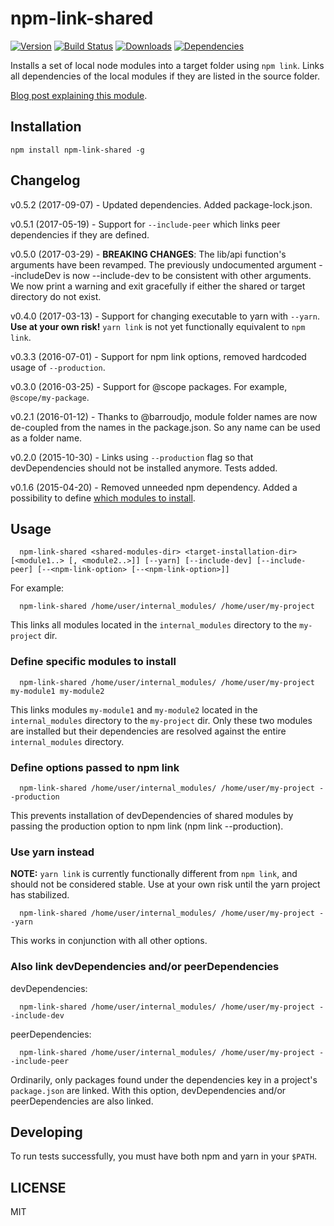 # npm-link-shared

[![Version](https://img.shields.io/npm/v/npm-link-shared.svg?colorB=yellowgreen)](https://www.npmjs.com/package/npm-link-shared)
[![Build Status](http://img.shields.io/travis/OrKoN/npm-link-shared.svg?style=flat)](https://travis-ci.org/OrKoN/npm-link-shared)
[![Downloads](https://img.shields.io/npm/dm/npm-link-shared.svg)](https://www.npmjs.com/package/npm-link-shared)
[![Dependencies](https://img.shields.io/david/OrKoN/npm-link-shared.svg)](https://github.com/OrKoN/npm-link-shared/blob/master/package.json#L19)

Installs a set of local node modules into a target folder using `npm link`. Links all dependencies of the local modules if they are listed in the source folder.

[Blog post explaining this module](https://60devs.com/simple-way-to-manage-local-node-module-using-npm-link.html).

## Installation

```
npm install npm-link-shared -g
```

## Changelog

v0.5.2 (2017-09-07) - Updated dependencies. Added package-lock.json.

v0.5.1 (2017-05-19) - Support for `--include-peer` which links peer dependencies if they are defined.

v0.5.0 (2017-03-29) - **BREAKING CHANGES**: The lib/api function's arguments have been revamped. The previously undocumented argument --includeDev is now --include-dev to be consistent with other arguments. We now print a warning and exit gracefully if either the shared or target directory do not exist.

v0.4.0 (2017-03-13) - Support for changing executable to yarn with `--yarn`. **Use at your own risk!** `yarn link` is not yet functionally equivalent to `npm link`.

v0.3.3 (2016-07-01) - Support for npm link options, removed hardcoded usage of `--production`.

v0.3.0 (2016-03-25) - Support for @scope packages. For example, `@scope/my-package`.

v0.2.1 (2016-01-12) - Thanks to @barroudjo, module folder names are now de-coupled from the names in the package.json. So any name can be used as a folder name.

v0.2.0 (2015-10-30) - Links using `--production` flag so that devDependencies should not be installed anymore. Tests added.

v0.1.6 (2015-04-20) - Removed unneeded npm dependency. Added a possibility to define [which modules to install](#define-specific-modules-to-install).

## Usage

```
  npm-link-shared <shared-modules-dir> <target-installation-dir> [<module1..> [, <module2..>]] [--yarn] [--include-dev] [--include-peer] [--<npm-link-option> [--<npm-link-option>]]
```

For example:

```
  npm-link-shared /home/user/internal_modules/ /home/user/my-project
```

This links all modules located in the `internal_modules` directory to the `my-project` dir.

### Define specific modules to install

```
  npm-link-shared /home/user/internal_modules/ /home/user/my-project my-module1 my-module2
```

This links modules `my-module1` and `my-module2` located in the `internal_modules` directory to the `my-project` dir. Only these two modules are installed but their dependencies are resolved against the entire `internal_modules` directory.

### Define options passed to npm link

```
  npm-link-shared /home/user/internal_modules/ /home/user/my-project --production
```

This prevents installation of devDependencies of shared modules by passing the production option to npm link (npm link --production).

### Use yarn instead

**NOTE:** `yarn link` is currently functionally different from `npm link`, and should not be considered stable. Use at your own risk until the yarn project has stabilized.

```
  npm-link-shared /home/user/internal_modules/ /home/user/my-project --yarn
```

This works in conjunction with all other options.

### Also link devDependencies and/or peerDependencies

devDependencies:

```
  npm-link-shared /home/user/internal_modules/ /home/user/my-project --include-dev
```

peerDependencies:

```
  npm-link-shared /home/user/internal_modules/ /home/user/my-project --include-peer
```

Ordinarily, only packages found under the dependencies key in a project's `package.json` are linked. With this option, devDependencies and/or peerDependencies are also linked.

## Developing

To run tests successfully, you must have both npm and yarn in your `$PATH`.

## LICENSE

MIT
